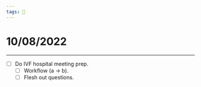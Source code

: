 ```yaml
---
tags: 📆
---
```


# 10/08/2022
---

- [ ] Do IVF hospital meeting prep.
	- [ ] Workflow (a -> b).
	- [ ] Flesh out questions.
